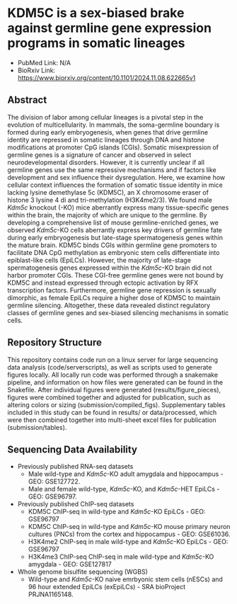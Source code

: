 # KDM5C is a sex-biased brake against germline gene expression programs in somatic lineages

* PubMed Link: N/A
* BioRxiv Link: https://www.biorxiv.org/content/10.1101/2024.11.08.622665v1

## Abstract

The division of labor among cellular lineages is a pivotal step in the evolution of multicellularity. In mammals, the soma-germline boundary is formed during early embryogenesis, when genes that drive germline identity are repressed in somatic lineages through DNA and histone modifications at promoter CpG islands (CGIs). Somatic misexpression of germline genes is a signature of cancer and observed in select neurodevelopmental disorders. However, it is currently unclear if all germline genes use the same repressive mechanisms and if factors like development and sex influence their dysregulation. Here, we examine how cellular context influences the formation of somatic tissue identity in mice lacking lysine demethylase 5c (KDM5C), an X chromosome eraser of histone 3 lysine 4 di and tri-methylation (H3K4me2/3). We found male _Kdm5c_ knockout (-KO) mice aberrantly express many tissue-specific genes within the brain, the majority of which are unique to the germline. By developing a comprehensive list of mouse germline-enriched genes, we observed _Kdm5c_-KO cells aberrantly express key drivers of germline fate during early embryogenesis but late-stage spermatogenesis genes within the mature brain. KDM5C binds CGIs within germline gene promoters to facilitate DNA CpG methylation as embryonic stem cells differentiate into epiblast-like cells (EpiLCs). However, the majority of late-stage spermatogenesis genes expressed within the _Kdm5c_-KO brain did not harbor promoter CGIs. These CGI-free germline genes were not bound by KDM5C and instead expressed through ectopic activation by RFX transcription factors. Furthermore, germline gene repression is sexually dimorphic, as female EpiLCs require a higher dose of KDM5C to maintain germline silencing. Altogether, these data revealed distinct regulatory classes of germline genes and sex-biased silencing mechanisms in somatic cells.

## Repository Structure

This repository contains code run on a linux server for large sequencing data analysis (code/serverscripts), as well as scripts used to generate figures locally. All locally run code was performed through a snakemake pipeline, and information on how files were generated can be found in the Snakefile. After individual figures were generated (results/figure_pieces), figures were combined together and adjusted for publication, such as altering colors or sizing (submission/compiled_figs). Supplementary tables included in this study can be found in results/ or data/processed, which were then combined together into multi-sheet excel files for publication (submission/tables).

## Sequencing Data Availability

* Previously published RNA-seq datasets
  * Male wild-type and _Kdm5c_-KO adult amygdala and hippocampus - GEO: GSE127722.
  * Male and female wild-type, _Kdm5c_-KO, and _Kdm5c_-HET EpiLCs - GEO: GSE96797.
* Previously published ChIP-seq datasets
  * KDM5C ChIP-seq in wild-type and _Kdm5c_-KO EpiLCs - GEO: GSE96797
  * KDM5C ChIP-seq in wild-type and _Kdm5c_-KO mouse primary neuron cultures (PNCs) from the cortex and hippocampus - GEO: GSE61036.
  * H3K4me2 ChIP-seq in male wild-type and _Kdm5c_-KO EpiLCs - GEO: GSE96797
  * H3K4me3 ChIP-seq ChIP-seq in male wild-type and _Kdm5c_-KO amygdala - GEO: GSE127817
* Whole genome bisulfite sequencing (WGBS)
  * Wild-type and _Kdm5c_-KO naive emrbyonic stem cells (nESCs) and 96 hour extended EpiLCs (exEpiLCs) - SRA bioProject PRJNA1165148.
